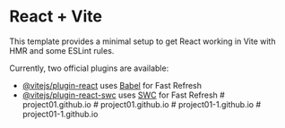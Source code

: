 # React + Vite

This template provides a minimal setup to get React working in Vite with HMR and some ESLint rules.

Currently, two official plugins are available:

- [@vitejs/plugin-react](https://github.com/vitejs/vite-plugin-react/blob/main/packages/plugin-react/README.md) uses [Babel](https://babeljs.io/) for Fast Refresh
- [@vitejs/plugin-react-swc](https://github.com/vitejs/vite-plugin-react-swc) uses [SWC](https://swc.rs/) for Fast Refresh
#   p r o j e c t 0 1 . g i t h u b . i o  
 #   p r o j e c t 0 1 . g i t h u b . i o  
 #   p r o j e c t 0 1 - 1 . g i t h u b . i o  
 #   p r o j e c t 0 1 - 1 . g i t h u b . i o  
 